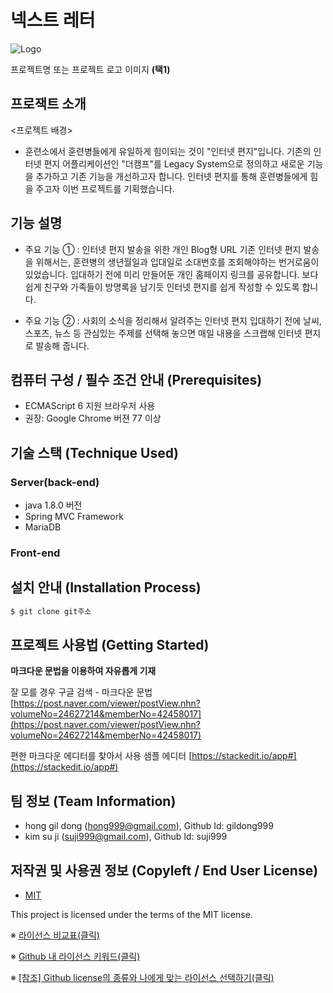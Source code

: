 # 넥스트 레터
![Logo](https://logosbynick.com/wp-content/uploads/2018/03/final-logo-example.png)

프로젝트명 또는 프로젝트 로고 이미지 **(택1)**

## 프로잭트 소개
<프로젝트 배경>
- 훈련소에서 훈련병들에게 유일하게 힘이되는 것이 "인터넷 편지"입니다.
  기존의 인터넷 편지 어플리케이션인 "더캠프"를 Legacy System으로 정의하고 새로운 기능을 추가하고 기존 기능을 개선하고자 합니다.
  인터넷 편지를 통해 훈련병들에게 힘을 주고자 이번 프로젝트를 기획했습니다.


## 기능 설명
- 주요 기능 ① : 인터넷 편지 발송을 위한 개인 Blog형 URL
기존 인터넷 편지 발송을 위해서는, 훈련병의 생년월일과 입대일로 소대번호를 조회해야하는 번거로움이 있었습니다. 
입대하기 전에 미리 만들어둔 개인 홈페이지 링크를 공유합니다. 
보다 쉽게 친구와 가족들이 방명록을 남기듯 인터넷 편지를  쉽게 작성할 수 있도록 합니다.

- 주요 기능 ② : 사회의 소식을 정리해서 알려주는 인터넷 편지
입대하기 전에 날씨, 스포츠, 뉴스 등 관심있는 주제를 선택해 놓으면 매일 내용을 스크랩해 인터넷 편지로 발송해 줍니다.

## 컴퓨터 구성 / 필수 조건 안내 (Prerequisites)
* ECMAScript 6 지원 브라우저 사용
* 권장: Google Chrome 버젼 77 이상

## 기술 스택 (Technique Used) 
### Server(back-end)
 - java 1.8.0 버전 
 - Spring MVC Framework
 - MariaDB 
 
### Front-end


## 설치 안내 (Installation Process)
```bash
$ git clone git주소
```

## 프로젝트 사용법 (Getting Started)
**마크다운 문법을 이용하여 자유롭게 기재**

잘 모를 경우
구글 검색 - 마크다운 문법
[https://post.naver.com/viewer/postView.nhn?volumeNo=24627214&memberNo=42458017](https://post.naver.com/viewer/postView.nhn?volumeNo=24627214&memberNo=42458017)

 편한 마크다운 에디터를 찾아서 사용
 샘플 에디터 [https://stackedit.io/app#](https://stackedit.io/app#)
 
## 팀 정보 (Team Information)
- hong gil dong (hong999@gmail.com), Github Id: gildong999
- kim su ji (suji999@gmail.com), Github Id: suji999

## 저작권 및 사용권 정보 (Copyleft / End User License)
 * [MIT](https://github.com/osamhack2021/WEB_NextLetter_SeaSky/edit/master/readme.md)

This project is licensed under the terms of the MIT license.

※ [라이선스 비교표(클릭)](https://olis.or.kr/license/compareGuide.do)

※ [Github 내 라이선스 키워드(클릭)](https://docs.github.com/en/github/creating-cloning-and-archiving-repositories/creating-a-repository-on-github/licensing-a-repository)

※ [\[참조\] Github license의 종류와 나에게 맞는 라이선스 선택하기(클릭)](https://flyingsquirrel.medium.com/github-license%EC%9D%98-%EC%A2%85%EB%A5%98%EC%99%80-%EB%82%98%EC%97%90%EA%B2%8C-%EB%A7%9E%EB%8A%94-%EB%9D%BC%EC%9D%B4%EC%84%A0%EC%8A%A4-%EC%84%A0%ED%83%9D%ED%95%98%EA%B8%B0-ae29925e8ff4)
